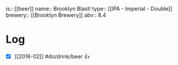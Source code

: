 is:: [[beer]]
name:: Brooklyn Blast!
type:: [[IPA - Imperial - Double]]
brewery:: [[Brooklyn Brewery]]
abv:: 8.4

# Log
- [x] [[2016-02]] #do/drink/beer 👍
